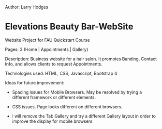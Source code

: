 Author: Larry Hodges

# Elevations Beauty Bar-WebSite
Website Project for FAU Quickstart Course

Pages: 3 (Home | Appointments | Gallery)

Description: Business website for a hair salon. It promotes Banding, Contact Info, and allows clients to request Appointments. 

Technologies used: HTML, CSS, Javascript, Bootstrap 4

Ideas for future improvement: 

- Spacing Issues for Mobile Browsers. May be resolved by trying a different framework or different elements. 

- CSS issues. Page looks different on different browsers. 

- I will remove the Tab Gallery and try a different Gallery layout in order to improve the display for mobile browsers


